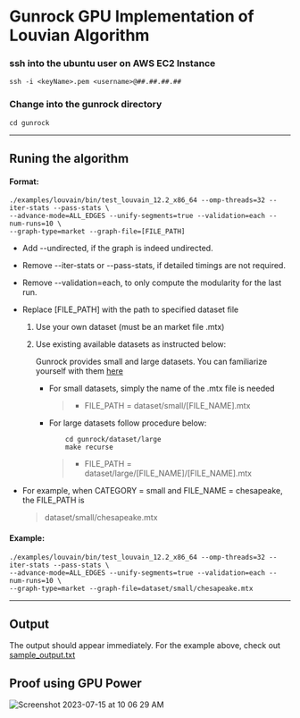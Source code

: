 # Gunrock GPU Implementation of Louvian Algorithm   

### ssh into the ubuntu user on AWS EC2 Instance
```
ssh -i <keyName>.pem <username>@##.##.##.##
```  
### Change into the gunrock directory
```
cd gunrock
```
---
## Runing the algorithm


#### Format: 
````
./examples/louvain/bin/test_louvain_12.2_x86_64 --omp-threads=32 --iter-stats --pass-stats \
--advance-mode=ALL_EDGES --unify-segments=true --validation=each --num-runs=10 \
--graph-type=market --graph-file=[FILE_PATH]
````


* Add --undirected, if the graph is indeed undirected.
* Remove --iter-stats or --pass-stats, if detailed timings are not required.
* Remove --validation=each, to only compute the modularity for the last run.
* Replace [FILE_PATH] with the path to specified dataset file 
    1. Use your own dataset (must be an market file .mtx)
    2. Use existing available datasets as instructed below:

        Gunrock provides small and large datasets. You can familiarize yourself with them [here](https://github.com/gunrock/gunrock/tree/master/dataset)


          - For small datasets, simply the name of the .mtx file is needed  
            > * FILE_PATH = dataset/small/[FILE_NAME].mtx

          - For large datasets follow procedure below:
            ```
                cd gunrock/dataset/large
                make recurse
            ```
            > * FILE_PATH = dataset/large/[FILE_NAME]/[FILE_NAME].mtx

* For example, when CATEGORY = small and FILE_NAME = chesapeake, the FILE_PATH is
  > dataset/small/chesapeake.mtx


#### Example:
```
./examples/louvain/bin/test_louvain_12.2_x86_64 --omp-threads=32 --iter-stats --pass-stats \
--advance-mode=ALL_EDGES --unify-segments=true --validation=each --num-runs=10 \
--graph-type=market --graph-file=dataset/small/chesapeake.mtx
```
---

## Output

The output should appear immediately. For the example above, check out [sample_output.txt](https://github.com/osullik/summer2023/edit/main/Code/Graph_Problems/CommunityDetection/Louvian/Sequential/GPU/gunrock-implementation/sample_output.txt)

## Proof using GPU Power
![Screenshot 2023-07-15 at 10 06 29 AM](https://github.com/osullik/summer2023/assets/98720566/9e3a3087-e995-42f8-a269-3244492993dc)
